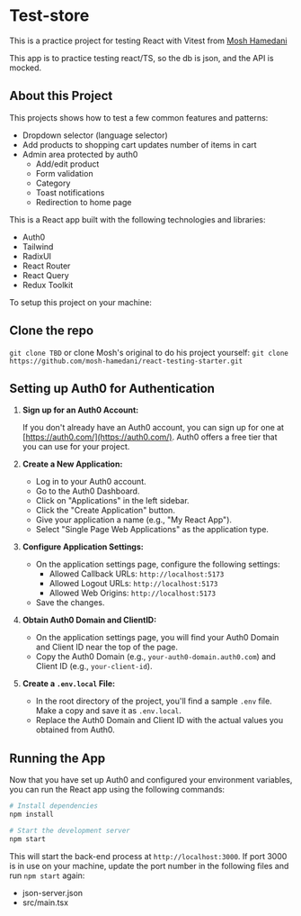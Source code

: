 # Test-store

This is a practice project for testing React with Vitest from [Mosh Hamedani](https://codewithmosh.com )

This app is to practice testing react/TS, so the db is json, and the API is mocked.

## About this Project 
This projects shows how to test a few common features and patterns: 
- Dropdown selector (language selector)
- Add products to shopping cart updates number of items in cart
- Admin area protected by auth0
   - Add/edit product
   - Form validation 
   - Category
   - Toast notifications
   - Redirection to home page

This is a React app built with the following technologies and libraries: 

- Auth0 
- Tailwind 
- RadixUI
- React Router 
- React Query  
- Redux Toolkit 

To setup this project on your machine:
## Clone the repo

`git clone TBD`
or clone Mosh's original to do his project yourself: 
`git clone https://github.com/mosh-hamedani/react-testing-starter.git`

## Setting up Auth0 for Authentication

1. **Sign up for an Auth0 Account:**

   If you don't already have an Auth0 account, you can sign up for one at [https://auth0.com/](https://auth0.com/). Auth0 offers a free tier that you can use for your project.

2. **Create a New Application:**

   - Log in to your Auth0 account.
   - Go to the Auth0 Dashboard.
   - Click on "Applications" in the left sidebar.
   - Click the "Create Application" button.
   - Give your application a name (e.g., "My React App").
   - Select "Single Page Web Applications" as the application type.

3. **Configure Application Settings:**

   - On the application settings page, configure the following settings:
     - Allowed Callback URLs: `http://localhost:5173` 
     - Allowed Logout URLs: `http://localhost:5173` 
     - Allowed Web Origins: `http://localhost:5173`
   - Save the changes.

4. **Obtain Auth0 Domain and ClientID:**

   - On the application settings page, you will find your Auth0 Domain and Client ID near the top of the page.
   - Copy the Auth0 Domain (e.g., `your-auth0-domain.auth0.com`) and Client ID (e.g., `your-client-id`).

5. **Create a `.env.local` File:**

   - In the root directory of the project, you'll find a sample `.env` file. Make a copy and save it as `.env.local`.
   - Replace the Auth0 Domain and Client ID with the actual values you obtained from Auth0.


## Running the App

Now that you have set up Auth0 and configured your environment variables, you can run the React app using the following commands:

```bash
# Install dependencies
npm install

# Start the development server
npm start
```

This will start the back-end process at `http://localhost:3000`. If port 3000 is in use on your machine, update the port number in the following files and run `npm start` again: 

- json-server.json
- src/main.tsx
